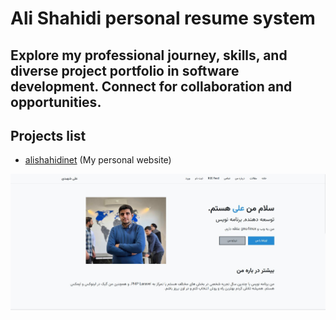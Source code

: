 
# Ali Shahidi personal resume system
## Explore my professional journey, skills, and diverse project portfolio in software development. Connect for collaboration and opportunities.
## Projects list
- [alishahidinet](projects/alishahidinet/README.md) (My personal website) 

![Menu bar](projects/alishahidinet/assets/1.jpg)

